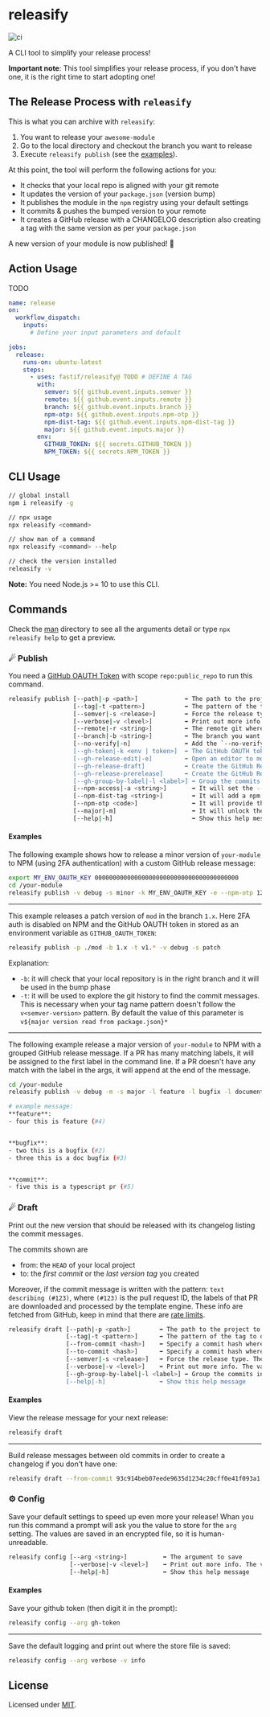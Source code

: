 # releasify

![ci](https://github.com/fastify/releasify/workflows/ci/badge.svg)

A CLI tool to simplify your release process!

**Important note**:
This tool simplifies your release process, if you don't have one, it is the right time to start adopting one!

## The Release Process with `releasify`

This is what you can archive with `releasify`:

  1. You want to release your `awesome-module`
  2. Go to the local directory and checkout the branch you want to release
  3. Execute `releasify publish` (see the [examples](#Publish)).
  
At this point, the tool will perform the following actions for you:

  * It checks that your local repo is aligned with your git remote
  * It updates the version of your `package.json` (version bump)
  * It publishes the module in the `npm` registry using your default settings
  * It commits & pushes the bumped version to your remote
  * It creates a GitHub release with a CHANGELOG description also creating a tag with the same version as per your `package.json`

A new version of your module is now published! 🎉

## Action Usage

TODO

```yml
name: release
on:
  workflow_dispatch:
    inputs:
      # Define your input parameters and default

jobs:
  release:
    runs-on: ubuntu-latest
    steps:
      - uses: fastif/releasify@ TODO # DEFINE A TAG
        with:
          semver: ${{ github.event.inputs.semver }}
          remote: ${{ github.event.inputs.remote }}
          branch: ${{ github.event.inputs.branch }}
          npm-otp: ${{ github.event.inputs.npm-otp }}
          npm-dist-tag: ${{ github.event.inputs.npm-dist-tag }}
          major: ${{ github.event.inputs.major }}
        env:
          GITHUB_TOKEN: ${{ secrets.GITHUB_TOKEN }}
          NPM_TOKEN: ${{ secrets.NPM_TOKEN }}
```

## CLI Usage

```sh
// global install
npm i releasify -g

// npx usage
npx releasify <command>

// show man of a command
npx releasify <command> --help

// check the version installed
releasify -v
```

**Note:** You need Node.js >= 10 to use this CLI.

## Commands

Check the [man](man/) directory to see all the arguments detail or type `npx releasify help` 
to get a preview.

### ☄ Publish

You need a [GitHub OAUTH Token][gh-token] with scope `repo:public_repo` to run this command.

```sh
releasify publish [--path|-p <path>]             ➡ The path to the project to release. Default `pwd`
                  [--tag|-t <pattern>]           ➡ The pattern of the tag to release. Useful for multi-branch project. It is necessary to find the last tag released of that pipeline. Default `v${major version of the project}.\d+.\d+`
                  [--semver|-s <release>]        ➡ Force the release type. The value must be [major, premajor, minor, preminor, patch, prepatch, prerelease]
                  [--verbose|-v <level>]         ➡ Print out more info. The value must be [debug, info, warn, error]. Default `warn`
                  [--remote|-r <string>]         ➡ The remote git where push the bumped version. Useful if you are releasing. Default `origin`
                  [--branch|-b <string>]         ➡ The branch you want to release. Useful when you need to release a multi-branch module. Default `master`
                  [--no-verify|-n]               ➡ Add the `--no-verify` to the commit, useful for slow test you don't need to run in case of bump
                  [--gh-token|-k <env | token>]  ➡ The GitHub OAUTH token. You can set it with an env var name or a valid token. Default env var `GITHUB_OAUTH_TOKEN`
                  [--gh-release-edit|-e]         ➡ Open an editor to modify the release message before creating it on GitHub
                  [--gh-release-draft]           ➡ Create the GitHub Release as draft. Default `false`
                  [--gh-release-prerelease]      ➡ Create the GitHub Release as pre-release. Default `false`
                  [--gh-group-by-label|-l <label>] ➡ Group the commits in the changelog message by PR's labels
                  [--npm-access|-a <string>]       ➡ It will set the --access flag of `npm publish` command. Useful for scoped modules. The value must be [public, restricted]
                  [--npm-dist-tag <string>]        ➡ It will add a npm tag to the module, like `beta` or `next`
                  [--npm-otp <code>]               ➡ It will provide the otp code to the npm publish
                  [--major|-m]                     ➡ It will unlock the release of a major release
                  [--help|-h]                      ➡ Show this help message
```

#### Examples

The following example shows how to release a minor version of `your-module` to NPM (using 2FA authentication) with a custom GitHub release message:

```sh
export MY_ENV_OAUTH_KEY 0000000000000000000000000000000000000000
cd /your-module
releasify publish -v debug -s minor -k MY_ENV_OAUTH_KEY -e --npm-otp 123456
```
---

This example releases a patch version of `mod` in the branch `1.x`. Here 2FA auth is disabled on NPM and the GitHub OAUTH token in stored as an environment variable as `GITHUB_OAUTH_TOKEN`:


```sh
releasify publish -p ./mod -b 1.x -t v1.* -v debug -s patch
```

Explanation:
+ `-b`: it will check that your local repository is in the right branch and it will be used in the bump phase
+ `-t`: it will be used to explore the git history to find the commit messages. This is necessary when your tag name pattern doesn't follow the `v<semver-version>` pattern. By default the value of this parameter is `v${major version read from package.json}*`

---

The following example release a major version of `your-module` to NPM with a grouped GitHub release message.
If a PR has many matching labels, it will be assigned to the first label in the command line.
If a PR doesn't have any match with the label in the args, it will append at the end of the message.

```sh
cd /your-module
releasify publish -v debug -m -s major -l feature -l bugfix -l documentation

# example message:
**feature**:
- four this is feature (#4)


**bugfix**:
- two this is a bugfix (#2)
- three this is a doc bugfix (#3)


**commit**:
- five this is a typescript pr (#5)
```

### ☄ Draft

Print out the new version that should be released with its changelog listing the commit messages.

The commits shown are
+ from: the `HEAD` of your local project 
+ to: the _first commit_ or the _last version tag_ you created

Moreover, if the commit message is written with the pattern: `text describing (#123)`, where
`(#123)` is the pull request ID, the labels of that PR are downloaded and processed by the template
engine. These info are fetched from GitHub, keep in mind that there are [rate limits](https://developer.github.com/v3/#rate-limiting).

```sh
releasify draft [--path|-p <path>]        ➡ The path to the project to draft. Default `pwd`
                [--tag|-t <pattern>]      ➡ The pattern of the tag to draft. Useful for multi-branch project. Default `v${major version of the project}.\d+.\d+`
                [--from-commit <hash>]    ➡ Specify a commit hash where to start to generate the release message. Default `HEAD`
                [--to-commit <hash>]      ➡ Specify a commit hash where to stop to generate the release message. The --tag arg will be ignored
                [--semver|-s <release>]   ➡ Force the release type. The value must be [major, premajor, minor, preminor, patch, prepatch, prerelease]
                [--verbose|-v <level>]    ➡ Print out more info. The value must be [debug, info, warn, error]
                [--gh-group-by-label|-l <label>] ➡ Group the commits in the changelog message by PR's labels
                [--help|-h]               ➡ Show this help message
```

#### Examples

View the release message for your next release:

```sh
releasify draft
```
---

Build release messages between old commits in order to create a changelog if you don't have one:

```sh
releasify draft --from-commit 93c914beb07eede9635d1234c20cff0e41f093a1 --to-commit 8797fc32812fb988957145877429aa937af292f1
```


### ⚙ Config

Save your default settings to speed up even more your release!
Whan you run this command a prompt will ask you the value to store for the `arg` setting.
The values are saved in an encrypted file, so it is human-unreadable.

```sh
releasify config [--arg <string>]          ➡ The argument to save
                 [--verbose|-v <level>]    ➡ Print out more info. The value must be [debug, info, warn, error]
                 [--help|-h]               ➡ Show this help message
```

#### Examples

Save your github token (then digit it in the prompt):

```sh
releasify config --arg gh-token
```
---

Save the default logging and print out where the store file is saved:

```sh
releasify config --arg verbose -v info
```

## License

Licensed under [MIT](./LICENSE).

[gh-token]: https://help.github.com/articles/creating-an-access-token-for-command-line-use
